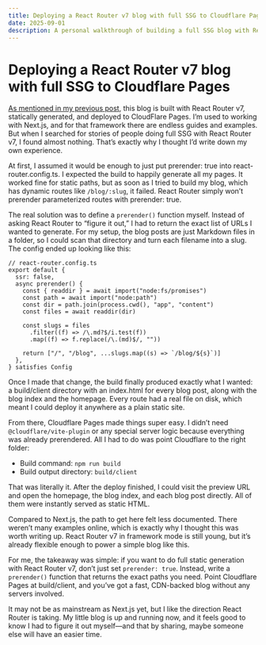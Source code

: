 ```yaml
---
title: Deploying a React Router v7 blog with full SSG to Cloudflare Pages
date: 2025-09-01
description: A personal walkthrough of building a full SSG blog with React Router v7 and deploying it to Cloudflare Pages.
---
```


# Deploying a React Router v7 blog with full SSG to Cloudflare Pages

[As mentioned in my previous post](./built-my-own-blog), this blog is built with React Router v7, statically generated, and deployed to CloudFlare Pages. I’m used to working with Next.js, and for that framework there are endless guides and examples. But when I searched for stories of people doing full SSG with React Router v7, I found almost nothing. That’s exactly why I thought I’d write down my own experience.

At first, I assumed it would be enough to just put prerender: true into react-router.config.ts. I expected the build to happily generate all my pages. It worked fine for static paths, but as soon as I tried to build my blog, which has dynamic routes like `/blog/:slug`, it failed. React Router simply won’t prerender parameterized routes with prerender: true.

The real solution was to define a `prerender()` function myself. Instead of asking React Router to “figure it out,” I had to return the exact list of URLs I wanted to generate. For my setup, the blog posts are just Markdown files in a folder, so I could scan that directory and turn each filename into a slug. The config ended up looking like this:

```
// react-router.config.ts
export default {
  ssr: false,
  async prerender() {
    const { readdir } = await import("node:fs/promises")
    const path = await import("node:path")
    const dir = path.join(process.cwd(), "app", "content")
    const files = await readdir(dir)

    const slugs = files
      .filter((f) => /\.md?$/i.test(f))
      .map((f) => f.replace(/\.(md)$/, ""))

    return ["/", "/blog", ...slugs.map((s) => `/blog/${s}`)]
  },
} satisfies Config
```

Once I made that change, the build finally produced exactly what I wanted: a build/client directory with an index.html for every blog post, along with the blog index and the homepage. Every route had a real file on disk, which meant I could deploy it anywhere as a plain static site.

From there, Cloudflare Pages made things super easy. I didn’t need `@cloudflare/vite-plugin` or any special server logic because everything was already prerendered. All I had to do was point Cloudflare to the right folder:

- Build command: `npm run build`
- Build output directory: `build/client`

That was literally it. After the deploy finished, I could visit the preview URL and open the homepage, the blog index, and each blog post directly. All of them were instantly served as static HTML.

Compared to Next.js, the path to get here felt less documented. There weren’t many examples online, which is exactly why I thought this was worth writing up. React Router v7 in framework mode is still young, but it’s already flexible enough to power a simple blog like this.

For me, the takeaway was simple: if you want to do full static generation with React Router v7, don’t just set `prerender: true`. Instead, write a `prerender()` function that returns the exact paths you need. Point Cloudflare Pages at build/client, and you’ve got a fast, CDN-backed blog without any servers involved.

It may not be as mainstream as Next.js yet, but I like the direction React Router is taking. My little blog is up and running now, and it feels good to know I had to figure it out myself—and that by sharing, maybe someone else will have an easier time.
